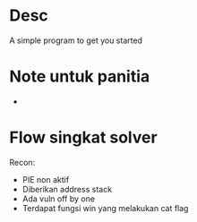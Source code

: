 # Desc

A simple program to get you started

# Note untuk panitia

-

# Flow singkat solver

Recon:

- PIE non aktif
- Diberikan address stack
- Ada vuln off by one
- Terdapat fungsi win yang melakukan cat flag
